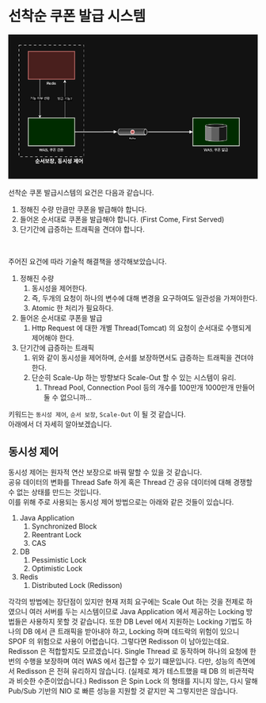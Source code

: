 # 선착순 쿠폰 발급 시스템

<img src="./img.png" />

<br />

선착순 쿠폰 발급시스템의 요건은 다음과 같습니다.
1. 정해진 수량 만큼만 쿠폰을 발급해야 합니다.
2. 들어온 순서대로 쿠폰을 발급해야 합니다. (First Come, First Served)
3. 단기간에 급증하는 트래픽을 견뎌야 합니다.

<br />

주어진 요건에 따라 기술적 해결책을 생각해보았습니다.
1. 정해진 수량
   1. 동시성을 제어한다.
   2. 즉, 두개의 요청이 하나의 변수에 대해 변경을 요구하여도 일관성을 가져야한다.
   3. Atomic 한 처리가 필요하다.
2. 들어온 순서대로 쿠폰을 발급
   1. Http Request 에 대한 개별 Thread(Tomcat) 의 요청이 순서대로 수행되게 제어해야 한다.
3. 단기간에 급증하는 트래픽
   1. 위와 같이 동시성을 제어하며, 순서를 보장하면서도 급증하는 트래픽을 견뎌야 한다.
   2. 단순히 Scale-Up 하는 방향보다 Scale-Out 할 수 있는 시스템이 유리.
      1. Thread Pool, Connection Pool 등의 개수를 100만개 1000만개 만들어 둘 수 없으니까...

 키워드는 `동시성 제어`, `순서 보장`, `Scale-Out` 이 될 것 같습니다. <br />
아래에서 더 자세히 알아보겠습니다.

## 동시성 제어
동시성 제어는 원자적 연산 보장으로 바꿔 말할 수 있을 것 같습니다. <br />
공유 데이터의 변화를 Thread Safe 하게 혹은 Thread 간 공유 데이터에 대해 경쟁할 수 없는 상태를 만드는 것입니다. <br />
이를 위해 주로 사용되는 동시성 제어 방법으로는 아래와 같은 것들이 있습니다.
1. Java Application
   1. Synchronized Block
   2. Reentrant Lock
   3. CAS
2. DB
   1. Pessimistic Lock
   2. Optimistic Lock
3. Redis
   1. Distributed Lock (Redisson)

각각의 방법에는 장단점이 있지만 현재 저희 요구에는 Scale Out 하는 것을 전제로 하였으니 여러 서버를 두는 시스템이므로 Java Application 에서 제공하는 Locking 방법들은 사용하지 못할 것 같습니다.
또한 DB Level 에서 지원하는 Locking 기법도 하나의 DB 에서 큰 트래픽을 받아내야 하고, Locking 하며 데드락의 위험이 있으니 SPOF 의 위험으로 사용이 어렵습니다.
그렇다면 Redisson 이 남아있는데요. Redisson 은 적합할지도 모르겠습니다. Single Thread 로 동작하며 하나의 요청에 한 번의 수행을 보장하며 여러 WAS 에서 접근할 수 있기 떄문입니다.
다만, 성능의 측면에서 Redisson 은 전혀 유리하지 않습니다. (실제로 제가 테스트했을 때 DB 의 비관적락과 비슷한 수준이었습니다.) Redisson 은 Spin Lock 의 형태를 지니지 않는, 다시 말해 Pub/Sub 기반의 NIO 로 빠른 성능을 지원할 것 같지만 꼭 그렇지만은 않습니다.
